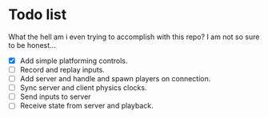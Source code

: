 # Todo list
What the hell am i even trying to accomplish with this repo? I am not so sure to be honest...

- [x] Add simple platforming controls.
- [ ] Record and replay inputs.
- [ ] Add server and handle and spawn players on connection.
- [ ] Sync server and client physics clocks.
- [ ] Send inputs to server
- [ ] Receive state from server and playback.